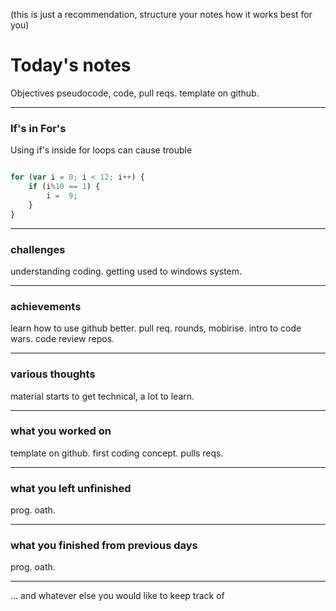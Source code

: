 (this is just a recommendation, structure your notes how it works best for you)

# Today's notes

Objectives
pseudocode, code, pull reqs. template on github.
___

### If's in For's

Using if's inside for loops can cause trouble

```js

for (var i = 0; i < 12; i++) {
	if (i%10 == 1) {
		i =  9;
	}
}

```

___

###  challenges
understanding coding. getting used to windows system.
___

###  achievements
learn how to use github better. pull req. rounds, mobirise. intro to code wars. code review repos. 
___

###  various thoughts
material starts to get technical, a lot to learn. 
___ 

###  what you worked on
template on github. first coding concept. pulls reqs. 
___

###  what you left unfinished
prog. oath. 
___

###  what you finished from previous days
prog. oath. 
___

...  and whatever else you would like to keep track of
